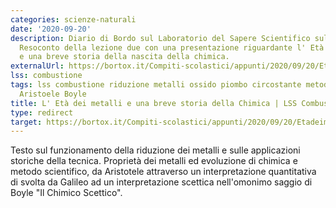 ```yaml
---
categories: scienze-naturali
date: '2020-09-20'
description: Diario di Bordo sul Laboratorio del Sapere Scientifico sulla Combustione.
  Resoconto della lezione due con una presentazione riguardante l' Età dei metalli
  e una breve storia della nascita della chimica.
externalUrl: https://bortox.it/Compiti-scolastici/appunti/2020/09/20/Etadeimetalli.html
lss: combustione
tags: lss combustione riduzione metalli ossido piombo circostante metodo scientifico
  Aristoele Boyle
title: L' Età dei metalli e una breve storia della Chimica | LSS Combustione
type: redirect
target: https://bortox.it/Compiti-scolastici/appunti/2020/09/20/Etadeimetalli.html
---
```


Testo sul funzionamento della riduzione dei metalli e sulle applicazioni storiche della tecnica. Proprietà dei metalli ed evoluzione di chimica e metodo scientifico, da Aristotele attraverso un interpretazione quantitativa di svolta da Galileo ad un interpretazione scettica nell'omonimo saggio di Boyle "Il Chimico Scettico".